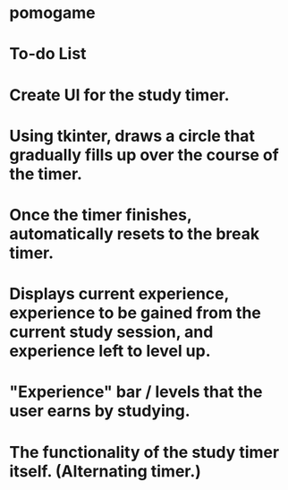 # pomogame

# To-do List



# Create UI for the study timer.
#   Using tkinter, draws a circle that gradually fills up over the course of the timer.
#   Once the timer finishes, automatically resets to the break timer.
#   Displays current experience, experience to be gained from the current study session, and experience left to level up.

# "Experience" bar / levels that the user earns by studying.

# The functionality of the study timer itself. (Alternating timer.)
# 